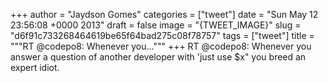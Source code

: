 
+++
author = "Jaydson Gomes"
categories = ["tweet"]
date = "Sun May 12 23:56:08 +0000 2013"
draft = false
image = "{TWEET_IMAGE}"
slug = "d6f91c733268464619be65f64bad275c08f78757"
tags = ["tweet"]
title = """RT @codepo8: Whenever you..."""
+++
RT @codepo8: Whenever you answer a question of another developer with 'just use $x" you breed an expert idiot.
